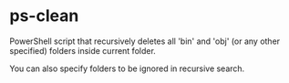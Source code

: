 ps-clean
========

PowerShell script that recursively deletes all 'bin' and 'obj' (or any other specified) folders inside current folder.

You can also specify folders to be ignored in recursive search.
